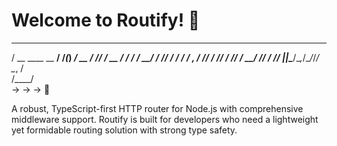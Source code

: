 # Welcome to Routify! 🐎 

____               __  _ ___    
   / __ \____  __  __/ /_(_) __/_  __
  / /_/ / __ \/ / / / __/ / /_/ / / /
 / _, _/ /_/ / /_/ / /_/ / __/ /_/ / 
/_/ |_|\____/\__,_/\__/_/_/  \__, /  
                             /____/    
         -> -> -> 🚀

A robust, TypeScript-first HTTP router for Node.js with comprehensive middleware support. Routify is built for developers who need a lightweight yet formidable routing solution with strong type safety.